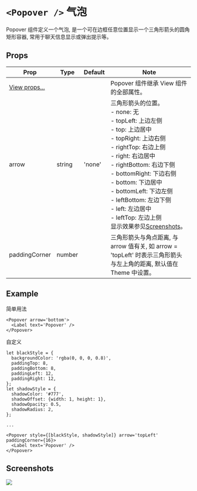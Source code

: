 # `<Popover />` 气泡
Popover 组件定义一个气泡, 是一个可在边框任意位置显示一个三角形箭头的圆角矩形容器, 常用于聊天信息显示或弹出提示等。

## Props
| Prop | Type | Default | Note |
|---|---|---|---|
| [View props...](https://facebook.github.io/react-native/docs/view.html) |  |  | Popover 组件继承 View 组件的全部属性。
| arrow | string | 'none' | 三角形箭头的位置。<br/>- none: 无<br/>- topLeft: 上边左侧<br/>- top: 上边居中<br/>- topRight: 上边右侧<br/>- rightTop: 右边上侧<br/>- right: 右边居中<br/>- rightBottom: 右边下侧<br/>- bottomRight: 下边右侧<br/>- bottom: 下边居中<br/>- bottomLeft: 下边左侧<br/>- leftBottom: 左边下侧<br/>- left: 左边居中<br/>- leftTop: 左边上侧<br/>显示效果参见[Screenshots](#screenshots)。
| paddingCorner | number |  | 三角形箭头与角点距离, 与 arrow 值有关, 如 arrow = 'topLeft' 时表示三角形箭头与左上角的距离, 默认值在 Theme 中设置。

<!--
## Events
None.

## Methods
None.

## Static Props
None.

## Static Methods
None.
-->

## Example
简单用法
```
<Popover arrow='bottom'>
  <Label text='Popover' />
</Popover>
```

自定义
```
let blackStyle = {
  backgroundColor: 'rgba(0, 0, 0, 0.8)',
  paddingTop: 8,
  paddingBottom: 8,
  paddingLeft: 12,
  paddingRight: 12,
};
let shadowStyle = {
  shadowColor: '#777',
  shadowOffset: {width: 1, height: 1},
  shadowOpacity: 0.5,
  shadowRadius: 2,
};

...

<Popover style={[blackStyle, shadowStyle]} arrow='topLeft' paddingCorner={16}>
  <Label text='Popover' />
</Popover>
```


## Screenshots
![](../../screenshots/07-Popover.png)
